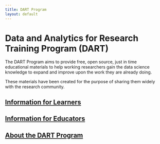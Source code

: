 ```yaml
---
title: DART Program
layout: default
---
```



# Data and Analytics for Research Training Program (DART)

The DART Program aims to provide free, open source, just in time educational materials to help working researchers gain the data science knowledge to expand and improve upon the work they are already doing.

These materials have been created for the purpose of sharing them widely with the research community.

## [Information for Learners](learners)

## [Information for Educators](educators)

## [About the DART Program](about)
